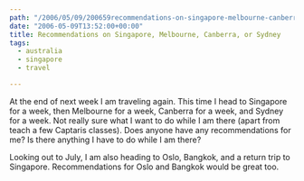 ```yaml
---
path: "/2006/05/09/200659recommendations-on-singapore-melbourne-canberra-or-sydney-html/" 
date: "2006-05-09T13:52:00+00:00" 
title: Recommendations on Singapore, Melbourne, Canberra, or Sydney
tags:
  - australia
  - singapore
  - travel

---
```

At the end of next week I am traveling again. This time I head to Singapore for a week, then Melbourne for a week, Canberra for a week, and Sydney for a week. Not really sure what I want to do while I am there (apart from teach a few Captaris classes). Does anyone have any recommendations for me? Is there anything I have to do while I am there?

Looking out to July, I am also heading to Oslo, Bangkok, and a return trip to Singapore. Recommendations for Oslo and Bangkok would be great too.
